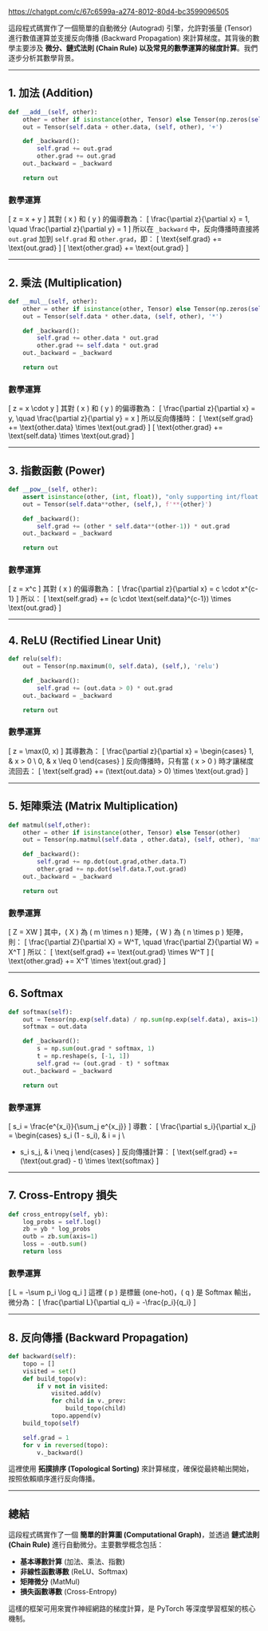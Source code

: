 https://chatgpt.com/c/67c6599a-a274-8012-80d4-bc3599096505

這段程式碼實作了一個簡單的自動微分 (Autograd) 引擎，允許對張量 (Tensor) 進行數值運算並支援反向傳播 (Backward Propagation) 來計算梯度。其背後的數學主要涉及 **微分、鏈式法則 (Chain Rule) 以及常見的數學運算的梯度計算**。我們逐步分析其數學背景。

---

## **1. 加法 (Addition)**
```python
def __add__(self, other):
    other = other if isinstance(other, Tensor) else Tensor(np.zeros(self.shape)+other)
    out = Tensor(self.data + other.data, (self, other), '+')

    def _backward():
        self.grad += out.grad
        other.grad += out.grad
    out._backward = _backward

    return out
```
### **數學運算**
\[
z = x + y
\]
其對 \( x \) 和 \( y \) 的偏導數為：
\[
\frac{\partial z}{\partial x} = 1, \quad \frac{\partial z}{\partial y} = 1
\]
所以在 `_backward` 中，反向傳播時直接將 `out.grad` 加到 `self.grad` 和 `other.grad`，即：
\[
\text{self.grad} += \text{out.grad}
\]
\[
\text{other.grad} += \text{out.grad}
\]

---

## **2. 乘法 (Multiplication)**
```python
def __mul__(self, other):
    other = other if isinstance(other, Tensor) else Tensor(np.zeros(self.shape)+other)
    out = Tensor(self.data * other.data, (self, other), '*')

    def _backward():
        self.grad += other.data * out.grad
        other.grad += self.data * out.grad
    out._backward = _backward

    return out
```
### **數學運算**
\[
z = x \cdot y
\]
其對 \( x \) 和 \( y \) 的偏導數為：
\[
\frac{\partial z}{\partial x} = y, \quad \frac{\partial z}{\partial y} = x
\]
所以反向傳播時：
\[
\text{self.grad} += \text{other.data} \times \text{out.grad}
\]
\[
\text{other.grad} += \text{self.data} \times \text{out.grad}
\]

---

## **3. 指數函數 (Power)**
```python
def __pow__(self, other):
    assert isinstance(other, (int, float)), "only supporting int/float powers for now"
    out = Tensor(self.data**other, (self,), f'**{other}')

    def _backward():
        self.grad += (other * self.data**(other-1)) * out.grad
    out._backward = _backward

    return out
```
### **數學運算**
\[
z = x^c
\]
其對 \( x \) 的偏導數為：
\[
\frac{\partial z}{\partial x} = c \cdot x^{c-1}
\]
所以：
\[
\text{self.grad} += (c \cdot \text{self.data}^{c-1}) \times \text{out.grad}
\]

---

## **4. ReLU (Rectified Linear Unit)**
```python
def relu(self):
    out = Tensor(np.maximum(0, self.data), (self,), 'relu')

    def _backward():
        self.grad += (out.data > 0) * out.grad
    out._backward = _backward

    return out
```
### **數學運算**
\[
z = \max(0, x)
\]
其導數為：
\[
\frac{\partial z}{\partial x} =
\begin{cases}
1, & x > 0 \\
0, & x \leq 0
\end{cases}
\]
反向傳播時，只有當 \( x > 0 \) 時才讓梯度流回去：
\[
\text{self.grad} += (\text{out.data} > 0) \times \text{out.grad}
\]

---

## **5. 矩陣乘法 (Matrix Multiplication)**
```python
def matmul(self,other):
    other = other if isinstance(other, Tensor) else Tensor(other)
    out = Tensor(np.matmul(self.data , other.data), (self, other), 'matmul')

    def _backward():
        self.grad += np.dot(out.grad,other.data.T)
        other.grad += np.dot(self.data.T,out.grad)            
    out._backward = _backward

    return out
```
### **數學運算**
\[
Z = XW
\]
其中，\( X \) 為 \( m \times n \) 矩陣，\( W \) 為 \( n \times p \) 矩陣，則：
\[
\frac{\partial Z}{\partial X} = W^T, \quad \frac{\partial Z}{\partial W} = X^T
\]
所以：
\[
\text{self.grad} += \text{out.grad} \times W^T
\]
\[
\text{other.grad} += X^T \times \text{out.grad}
\]

---

## **6. Softmax**
```python
def softmax(self):
    out = Tensor(np.exp(self.data) / np.sum(np.exp(self.data), axis=1)[:, None], (self,), 'softmax')
    softmax = out.data

    def _backward():
        s = np.sum(out.grad * softmax, 1)
        t = np.reshape(s, [-1, 1])
        self.grad += (out.grad - t) * softmax
    out._backward = _backward

    return out
```
### **數學運算**
\[
s_i = \frac{e^{x_i}}{\sum_j e^{x_j}}
\]
導數：
\[
\frac{\partial s_i}{\partial x_j} =
\begin{cases}
s_i (1 - s_i), & i = j \\
- s_i s_j, & i \neq j
\end{cases}
\]
反向傳播計算：
\[
\text{self.grad} += (\text{out.grad} - t) \times \text{softmax}
\]

---

## **7. Cross-Entropy 損失**
```python
def cross_entropy(self, yb):
    log_probs = self.log()
    zb = yb * log_probs
    outb = zb.sum(axis=1)
    loss = -outb.sum()
    return loss
```
### **數學運算**
\[
L = -\sum p_i \log q_i
\]
這裡 \( p \) 是標籤 (one-hot)，\( q \) 是 Softmax 輸出，微分為：
\[
\frac{\partial L}{\partial q_i} = -\frac{p_i}{q_i}
\]

---

## **8. 反向傳播 (Backward Propagation)**
```python
def backward(self):
    topo = []
    visited = set()
    def build_topo(v):
        if v not in visited:
            visited.add(v)
            for child in v._prev:
                build_topo(child)
            topo.append(v)
    build_topo(self)

    self.grad = 1
    for v in reversed(topo):
        v._backward()
```
這裡使用 **拓撲排序 (Topological Sorting)** 來計算梯度，確保從最終輸出開始，按照依賴順序進行反向傳播。

---

## **總結**
這段程式碼實作了一個 **簡單的計算圖 (Computational Graph)**，並透過 **鏈式法則 (Chain Rule)** 進行自動微分。主要數學概念包括：
- **基本導數計算** (加法、乘法、指數)
- **非線性函數導數** (ReLU、Softmax)
- **矩陣微分** (MatMul)
- **損失函數導數** (Cross-Entropy)

這樣的框架可用來實作神經網路的梯度計算，是 PyTorch 等深度學習框架的核心機制。